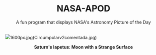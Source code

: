 <div align="center">
  <h1>
    NASA-APOD
  </h1>
</div>
  
<div align="center">
  A fun program that displays NASA's Astronomy Picture of the Day
</div>

<br>

![](https://apod.nasa.gov/apod/image/2302/iapetus_cassini_960.jpg)1600px.jpg)Circumpolarv2comentada.jpg)

<p align = "center">
  <b>Saturn's Iapetus: Moon with a Strange Surface</b>
</p>
